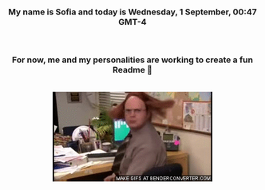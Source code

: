 


<div align="center">
<h3 >My name is Sofia and today is Wednesday, 1 September, 00:47 GMT-4</h3><br>
<h3 >For now, me and my personalities are working to create a fun Readme 👋
</h3><br>
<img src='img/dwight.gif' alt='working...'/>
</div>
